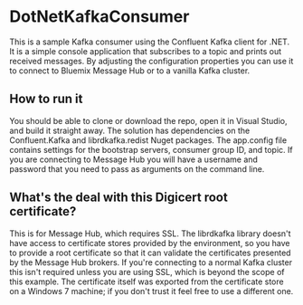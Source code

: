# DotNetKafkaConsumer

This is a sample Kafka consumer using the Confluent Kafka client for .NET. It is a simple console application that subscribes to a topic and prints out received messages. By adjusting the configuration properties you can use it to connect to Bluemix Message Hub or to a vanilla Kafka cluster.

## How to run it
You should be able to clone or download the repo, open it in Visual Studio, and build it straight away. The solution has dependencies on the Confluent.Kafka and librdkafka.redist Nuget packages. The app.config file contains settings for the bootstrap servers, consumer group ID, and topic.  If you are connecting to Message Hub you will have a username and password that you need to pass as arguments on the command line.

## What's the deal with this Digicert root certificate?
This is for Message Hub, which requires SSL. The librdkafka library doesn't have access to certificate stores provided by the environment, so you have to provide a root certificate so that it can validate the certificates presented by the Message Hub brokers. If you're connecting to a normal Kafka cluster this isn't required unless you are using SSL, which is beyond the scope of this example. The certificate itself was exported from the certificate store on a Windows 7 machine; if you don't trust it feel free to use a different one.
